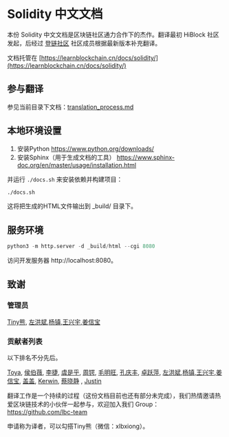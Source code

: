 # Solidity 中文文档 


本份 Solidity 中文文档是区块链社区通力合作下的杰作。翻译最初 HiBlock 社区发起，后经过 [登链社区](https://learnblockchain.cn) 社区成员根据最新版本补充翻译。

文档托管在 [https://learnblockchain.cn/docs/solidity/](https://learnblockchain.cn/docs/solidity/)



## 参与翻译

参见当前目录下文档：[translation_process.md](translation_process.md)

## 本地环境设置

1. 安装Python https://www.python.org/downloads/
2. 安装Sphinx（用于生成文档的工具） https://www.sphinx-doc.org/en/master/usage/installation.html

并运行 `./docs.sh` 来安装依赖并构建项目：

```sh
./docs.sh
```

这将把生成的HTML文件输出到 _build/ 目录下。

## 服务环境

```py
python3 -m http.server -d _build/html --cgi 8080
```

访问开发服务器 http://localhost:8080。




## 致谢  
### 管理员  

[Tiny熊](https://github.com/xilibi2003), [左洪斌](https://github.com/hongbinzuo),[杨镇](https://github.com/riversyang),[王兴宇](https://github.com/wxy),[姜信宝](https://github.com/bobjiang)  

### 贡献者列表

以下排名不分先后。

[Toya](https://github.com/toyab), [侯伯薇](https://github.com/houbowei), [李捷](https://github.com/oldcodeoberyn), [虞是乎](https://github.com/ysqi), [周锷](https://github.com/ghostrd), [毛明旺](https://github.com/dennisWind), [孔庆丰](https://github.com/buffalo2004), [卓跃萍](https://github.com/JocelynZhuo), [左洪斌](https://github.com/hongbinzuo),[杨镇](https://github.com/riversyang),[王兴宇](https://github.com/wxy),[姜信宝](https://github.com/bobjiang), [盖盖](https://github.com/gitferry), [Kerwin](https://github.com/KerwinChung2018), [蔡晓静](https://github.com/caixiaoqing627) , [Justin](https://github.com/justinquan)   

翻译工作是一个持续的过程（这份文档目前也还有部分未完成），我们热情邀请热爱区块链技术的小伙伴一起参与，欢迎加入我们 Group： https://github.com/lbc-team 

申请称为译者，可以勾搭Tiny熊（微信：xlbxiong）。





